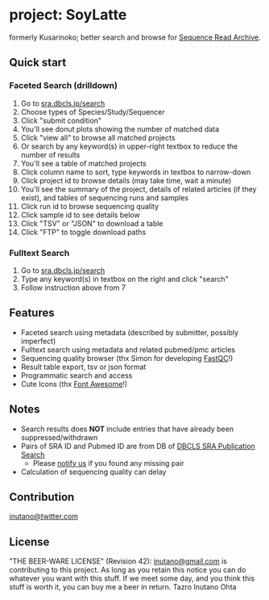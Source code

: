 # project: SoyLatte

formerly Kusarinoko; better search and browse for [Sequence Read Archive](http://en.wikipedia.org/wiki/Sequence_Read_Archive).

## Quick start

### Faceted Search (drilldown)

1. Go to [sra.dbcls.jp/search](http://sra.dbcls.jp/search)
2. Choose types of Species/Study/Sequencer
3. Click "submit condition"
4. You'll see donut plots showing the number of matched data
5. Click "view all" to browse all matched projects
6. Or search by any keyword(s) in upper-right textbox to reduce the number of results
7. You'll see a table of matched projects
8. Click column name to sort, type keywords in textbox to narrow-down
9. Click project id to browse details (may take time, wait a minute)
10. You'll see the summary of the project, details of related articles (if they exist), and tables of sequencing runs and samples
12. Click run id to browse sequencing quality
13. Click sample id to see details below
14. Click "TSV" or "JSON" to download a table
15. Click "FTP" to toggle download paths

### Fulltext Search

1. Go to [sra.dbcls.jp/search](http://sra.dbcls.jp/search)
2. Type any keyword(s) in textbox on the right and click "search"
3. Follow instruction above from 7 

## Features

- Faceted search using metadata (described by submitter, possibly imperfect)
- Fulltext search using metadata and related pubmed/pmc articles
- Sequencing quality browser (thx Simon for developing [FastQC](http://www.bioinformatics.babraham.ac.uk/projects/fastqc/)!)
- Result table export, tsv or json format
- Programmatic search and access
- Cute Icons (thx [Font Awesome](http://fontawesome.io)!)

## Notes

- Search results does **NOT** include entries that have already been suppressed/withdrawn
- Pairs of SRA ID and Pubmed ID are from DB of [DBCLS SRA Publication Search](http://sra.dbcls.jp/cgi-bin/publication.cgi)
    - Please [notify us](support@dbcls.rois.ac.jp) if you found any missing pair
- Calculation of sequencing quality can delay

## Contribution

[inutano@twitter.com](http://twitter.com/inutano)

## License

"THE BEER-WARE LICENSE" (Revision 42):
<inutano@gmail.com> is contributing to this project. As long as you retain this notice you can do whatever you want with this stuff. If 
we meet some day, and you think this stuff is worth it, you can buy me a beer in return. Tazro Inutano Ohta
